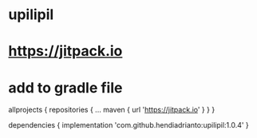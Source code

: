 # upilipil

# https://jitpack.io

# add to gradle file
allprojects {
		repositories {
			...
			maven { url 'https://jitpack.io' }
		}
}
  
dependencies {
		implementation 'com.github.hendiadrianto:upilipil:1.0.4'
}
